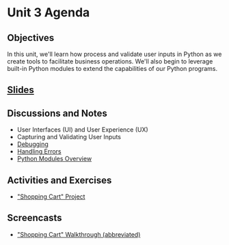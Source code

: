 # Unit 3 Agenda

## Objectives

In this unit, we'll learn how process and validate user inputs in Python as we create tools to facilitate business operations. We'll also begin to leverage built-in Python modules to extend the capabilities of our Python programs.

## [Slides](https://docs.google.com/presentation/d/1usG5Jh0BV9ONf2AObRk2AdhDB6OpEqCrxHsl4FNir10/edit?usp=sharing)

## Discussions and Notes

  + User Interfaces (UI) and User Experience (UX)
  + Capturing and Validating User Inputs
  + [Debugging](/notes/python/debugging.md)
  + [Handling Errors](/notes/python/errors.md)
  + [Python Modules Overview](/notes/python/modules/README.md)

## Activities and Exercises

  + ["Shopping Cart" Project](/projects/shopping-cart.md)

## Screencasts

  + ["Shopping Cart" Walkthrough (abbreviated)](https://www.youtube.com/watch?v=3BaGb-1cIr0)
